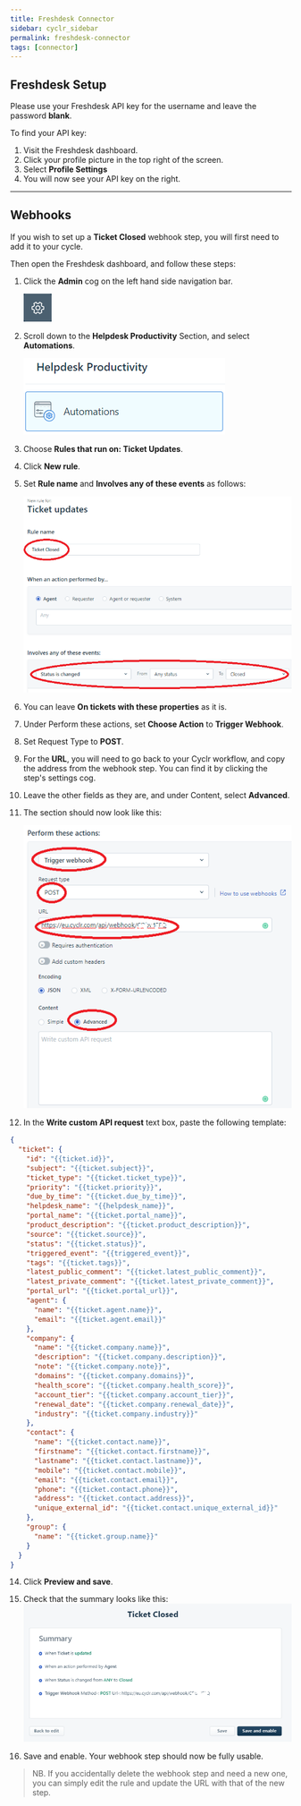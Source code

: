 ```yaml
---
title: Freshdesk Connector
sidebar: cyclr_sidebar
permalink: freshdesk-connector
tags: [connector]
---
```


Freshdesk Setup
---------------

Please use your Freshdesk API key for the username and leave the password **blank**.

To find your API key:

1. Visit the Freshdesk dashboard.
2. Click your profile picture in the top right of the screen.
3. Select **Profile Settings**
4. You will now see your API key on the right.

---------------

## Webhooks

If you wish to set up a **Ticket Closed** webhook step, you will first need to add it to your cycle.

Then open the Freshdesk dashboard, and follow these steps:


1. Click the **Admin** cog on the left hand side navigation bar.
    
    ![Admin cog](./images/cog.png)
2. Scroll down to the **Helpdesk Productivity** Section, and select **Automations**.

    ![Automations](./images/automations.png)
3. Choose **Rules that run on: Ticket Updates**.
4. Click **New rule**.
5. Set **Rule name** and **Involves any of these events** as follows:

    ![Rule settings](./images/rule_settings.png)
6. You can leave **On tickets with these properties** as it is.
9. Under Perform these actions, set **Choose Action** to **Trigger Webhook**.
10. Set Request Type to **POST**.
11. For the **URL**, you will need to go back to your Cyclr workflow, and copy the address from the webhook step.  You can find it by clicking the step's settings cog.
12. Leave the other fields as they are, and under Content, select **Advanced**.
13. The section should now look like this:

    ![Rule settings 2](./images/rule_settings2.png)
13. In the **Write custom API request** text box, paste the following template:
```json
{
  "ticket": {
    "id": "{{ticket.id}}",
    "subject": "{{ticket.subject}}",
    "ticket_type": "{{ticket.ticket_type}}",
    "priority": "{{ticket.priority}}",
    "due_by_time": "{{ticket.due_by_time}}",
    "helpdesk_name": "{{helpdesk_name}}",
    "portal_name": "{{ticket.portal_name}}",
    "product_description": "{{ticket.product_description}}",
    "source": "{{ticket.source}}",
    "status": "{{ticket.status}}",
    "triggered_event": "{{triggered_event}}",
    "tags": "{{ticket.tags}}",
    "latest_public_comment": "{{ticket.latest_public_comment}}",
    "latest_private_comment": "{{ticket.latest_private_comment}}",
    "portal_url": "{{ticket.portal_url}}",
    "agent": {
      "name": "{{ticket.agent.name}}",
      "email": "{{ticket.agent.email}}"
    },
    "company": {
      "name": "{{ticket.company.name}}",
      "description": "{{ticket.company.description}}",
      "note": "{{ticket.company.note}}",
      "domains": "{{ticket.company.domains}}",
      "health_score": "{{ticket.company.health_score}}",
      "account_tier": "{{ticket.company.account_tier}}",
      "renewal_date": "{{ticket.company.renewal_date}}",
      "industry": "{{ticket.company.industry}}"
    },
    "contact": {
      "name": "{{ticket.contact.name}}",
      "firstname": "{{ticket.contact.firstname}}",
      "lastname": "{{ticket.contact.lastname}}",
      "mobile": "{{ticket.contact.mobile}}",
      "email": "{{ticket.contact.email}}",
      "phone": "{{ticket.contact.phone}}",
      "address": "{{ticket.contact.address}}",
      "unique_external_id": "{{ticket.contact.unique_external_id}}"
    },
    "group": {
      "name": "{{ticket.group.name}}"
    }
  }
}
```
14. Click **Preview and save**.
15. Check that the summary looks like this:
    ![Summary](./images/summary.png)

16. Save and enable.  Your webhook step should now be fully usable.

> NB. If you accidentally delete the webhook step and need a new one, you can simply edit the rule and update the URL with that of the new step.
